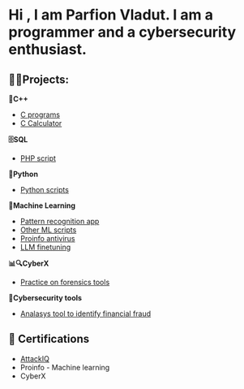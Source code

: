 <h1>Hi , I am Parfion Vladut. I am a programmer and a cybersecurity enthusiast. </h1>

<h2> 👨‍💻Projects: </h2>




<b>🚀C++</b>

- [C programs](https://github.com/parfionvladut/C-programs)
- [C Calculator](https://github.com/parfionvladut/C-calculator)


<b>🗄️SQL</b>
- [PHP script](https://github.com/parfionvladut/PHP-app)

<b>🐍Python</b>
- [Python scripts](https://github.com/parfionvladut/Python-scripts)

<b>🤖Machine Learning</b>
- [Pattern recognition app](https://github.com/parfionvladut/Pattern-recognition/tree/main)
- [Other ML scripts](https://github.com/parfionvladut/Ml-appps)
- [Proinfo antivirus](https://github.com/parfionvladut/Proinfo)
- [LLM finetuning](https://github.com/parfionvladut/LLM-Finetuning.git)

<b>📊🔍CyberX</b>

- [Practice on forensics tools](https://github.com/parfionvladut/CyberX)

<b>🧰Cybersecurity tools</b>

- [Analasys tool to identify financial fraud](https://github.com/parfionvladut/Digital-proof-abstraction)

<h2>📝 Certifications</h2>

- [AttackIQ](https://www.credly.com/users/parfion-vladut/badges)
- Proinfo - Machine learning
- CyberX

